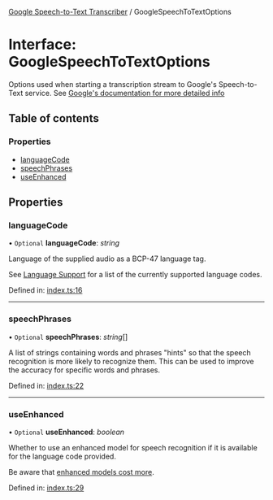 [Google Speech-to-Text Transcriber](../README.md) / GoogleSpeechToTextOptions

# Interface: GoogleSpeechToTextOptions

Options used when starting a transcription stream to Google's Speech-to-Text service. See [Google's documentation
for more detailed info](https://cloud.google.com/speech-to-text/docs/reference/rest/v1/RecognitionConfig)

## Table of contents

### Properties

- [languageCode](googlespeechtotextoptions.md#languagecode)
- [speechPhrases](googlespeechtotextoptions.md#speechphrases)
- [useEnhanced](googlespeechtotextoptions.md#useenhanced)

## Properties

### languageCode

• `Optional` **languageCode**: *string*

Language of the supplied audio as a BCP-47 language tag.

See [Language Support](https://cloud.google.com/speech-to-text/docs/languages) for a list of the
currently supported language codes.

Defined in: [index.ts:16](https://github.com/SketchingDev/ivr-tester/blob/a21dd89/packages/transcriber-google-speech-to-text/src/index.ts#L16)

___

### speechPhrases

• `Optional` **speechPhrases**: *string*[]

A list of strings containing words and phrases "hints" so that the speech recognition is more likely to recognize
them. This can be used to improve the accuracy for specific words and phrases.

Defined in: [index.ts:22](https://github.com/SketchingDev/ivr-tester/blob/a21dd89/packages/transcriber-google-speech-to-text/src/index.ts#L22)

___

### useEnhanced

• `Optional` **useEnhanced**: *boolean*

Whether to use an enhanced model for speech recognition if it is available for the language code provided.

Be aware that [enhanced models cost more](https://cloud.google.com/speech-to-text/docs/enhanced-models).

Defined in: [index.ts:29](https://github.com/SketchingDev/ivr-tester/blob/a21dd89/packages/transcriber-google-speech-to-text/src/index.ts#L29)
